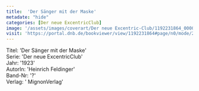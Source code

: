 ```yaml
---
title:  'Der Sänger mit der Maske'
metadate: "hide"
categories: [Der neue ExcentricClub]
image: '/assets/images/coverart/Der neue Excentric-Club/1192231864_00000010.jpg'
visit: 'https://portal.dnb.de/bookviewer/view/1192231864#page/n0/mode/2up'
---
```

Titel: 'Der Sänger mit der Maske' <br>
Serie: 'Der neue ExcentricClub' <br>
Jahr: '1923' <br>
AutorIn: 'Heinrich Feldinger' <br>
Band-Nr: '?' <br>
Verlag: ' MignonVerlag'